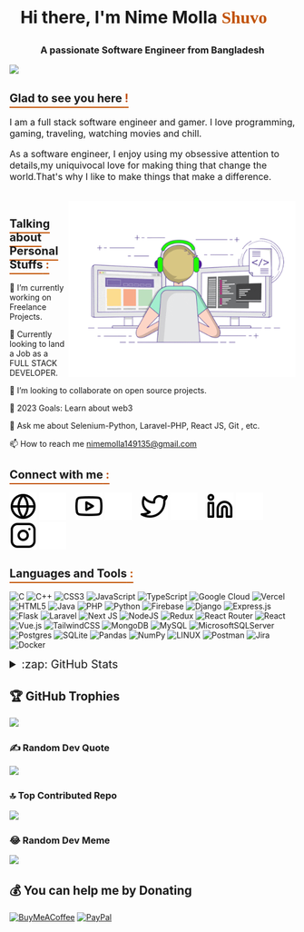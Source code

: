 <h3 style="font-size:30px" align="center">Hi there, I'm Nime Molla<span style=" font-family:Papyrus;color:#c15000"> Shuvo 👋</span></h3>
<h3 align="center">A passionate Software Engineer from Bangladesh </h3>
<!-- <img align="right" alt="Coding" width="350" src="https://cdn.dribbble.com/users/1162077/screenshots/3848914/programmer.gif"> -->
<p align="right" > 
  
[![](https://visitcount.itsvg.in/api?id=NimeMolla&icon=2&color=12)](https://visitcount.itsvg.in)

</p>

<h3 style="text-decoration: underline; text-underline-offset: 8px; text-decoration-color:#c15000; font-size:20px"> Glad to see you here <span style="color:#c15000"> !</span></h3>

<p style="font-size:16px">I am a full stack software engineer and gamer. I love programming, gaming, traveling, watching movies and chill.</p>

<p style="font-size:16px">As a software engineer, I enjoy using my obsessive attention to details,my uniquivocal love for making thing that change the world.That's why I like to make things that make a difference.</p>

<br>

<img align="right" alt="GIF" src="./img/coding.gif" width="400" height="310" />

<h3 style="text-decoration: underline;text-underline-offset: 8px; text-decoration-color:#c15000; font-size:20px" >Talking about Personal Stuffs<span style="color:#c15000"> :</span></h3>

🔭 I’m currently working on Freelance Projects.

🌱 Currently looking to land a Job as a FULL STACK DEVELOPER.

👯 I’m looking to collaborate on open source projects.

🥅 2023 Goals: Learn about web3

💬 Ask me about Selenium-Python, Laravel-PHP, React JS, Git , etc.

📫 How to reach me nimemolla149135@gmail.com

<h3 style="text-decoration: underline; text-underline-offset: 8px; text-decoration-color:#c15000; font-size:20px">Connect with me<span style="color:#c15000"> :</span></h3>

[![website](./img/globe-light.svg)](https://codestackr.com#gh-light-mode-only)
[![website](./img/globe-dark.svg)](https://codestackr.com#gh-dark-mode-only)
&nbsp;&nbsp;
[![website](./img/youtube-light.svg)](https://youtube.com/codestackr#gh-light-mode-only)
[![website](./img/youtube-dark.svg)](https://youtube.com/codestackr#gh-dark-mode-only)
&nbsp;&nbsp;
[![website](./img/twitter-light.svg)](https://twitter.com/codestackr#gh-light-mode-only)
[![website](./img/twitter-dark.svg)](https://twitter.com/codestackr#gh-dark-mode-only)
&nbsp;&nbsp;
[![website](./img/linkedin-light.svg)](https://linkedin.com/in/nime-molla-shuvo#gh-light-mode-only)
[![website](./img/linkedin-dark.svg)](https://linkedin.com/in/nime-molla-shuvo#gh-dark-mode-only)
&nbsp;&nbsp;
[![website](./img/instagram-light.svg)](https://instagram.com/nimemolla#gh-light-mode-only)
[![website](./img/instagram-dark.svg)](https://instagram.com/nimemolla#gh-dark-mode-only)

<h3 style="text-decoration: underline; text-underline-offset: 8px; text-decoration-color:#c15000; font-size:20px">Languages and Tools<span style="color:#c15000"> :</span></h3>

![C](https://img.shields.io/badge/c-%2300599C.svg?style=flat&logo=c&logoColor=white) ![C++](https://img.shields.io/badge/c++-%2300599C.svg?style=flat&logo=c%2B%2B&logoColor=white) ![CSS3](https://img.shields.io/badge/css3-%231572B6.svg?style=flat&logo=css3&logoColor=white) ![JavaScript](https://img.shields.io/badge/javascript-%23323330.svg?style=flat&logo=javascript&logoColor=%23F7DF1E) ![TypeScript](https://img.shields.io/badge/typescript-%23007ACC.svg?style=flat&logo=typescript&logoColor=white) ![Google Cloud](https://img.shields.io/badge/Google%20Cloud-%234285F4.svg?style=flat&logo=google-cloud&logoColor=white) ![Vercel](https://img.shields.io/badge/vercel-%23000000.svg?style=flat&logo=vercel&logoColor=white) ![HTML5](https://img.shields.io/badge/html5-%23E34F26.svg?style=flat&logo=html5&logoColor=white) ![Java](https://img.shields.io/badge/java-%23ED8B00.svg?style=flat&logo=java&logoColor=white) ![PHP](https://img.shields.io/badge/php-%23777BB4.svg?style=flat&logo=php&logoColor=white) ![Python](https://img.shields.io/badge/python-3670A0?style=flat&logo=python&logoColor=ffdd54) ![Firebase](https://img.shields.io/badge/firebase-%23039BE5.svg?style=flat&logo=firebase) ![Django](https://img.shields.io/badge/django-%23092E20.svg?style=flat&logo=django&logoColor=white) ![Express.js](https://img.shields.io/badge/express.js-%23404d59.svg?style=flat&logo=express&logoColor=%2361DAFB) ![Flask](https://img.shields.io/badge/flask-%23000.svg?style=flat&logo=flask&logoColor=white) ![Laravel](https://img.shields.io/badge/laravel-%23FF2D20.svg?style=flat&logo=laravel&logoColor=white) ![Next JS](https://img.shields.io/badge/Next-black?style=flat&logo=next.js&logoColor=white) ![NodeJS](https://img.shields.io/badge/node.js-6DA55F?style=flat&logo=node.js&logoColor=white) ![Redux](https://img.shields.io/badge/redux-%23593d88.svg?style=flat&logo=redux&logoColor=white) ![React Router](https://img.shields.io/badge/React_Router-CA4245?style=flat&logo=react-router&logoColor=white) ![React](https://img.shields.io/badge/react-%2320232a.svg?style=flat&logo=react&logoColor=%2361DAFB) ![Vue.js](https://img.shields.io/badge/vuejs-%2335495e.svg?style=flat&logo=vuedotjs&logoColor=%234FC08D) ![TailwindCSS](https://img.shields.io/badge/tailwindcss-%2338B2AC.svg?style=flat&logo=tailwind-css&logoColor=white) ![MongoDB](https://img.shields.io/badge/MongoDB-%234ea94b.svg?style=flat&logo=mongodb&logoColor=white) ![MySQL](https://img.shields.io/badge/mysql-%2300f.svg?style=flat&logo=mysql&logoColor=white) ![MicrosoftSQLServer](https://img.shields.io/badge/Microsoft%20SQL%20Sever-CC2927?style=flat&logo=microsoft%20sql%20server&logoColor=white) ![Postgres](https://img.shields.io/badge/postgres-%23316192.svg?style=flat&logo=postgresql&logoColor=white) ![SQLite](https://img.shields.io/badge/sqlite-%2307405e.svg?style=flat&logo=sqlite&logoColor=white) ![Pandas](https://img.shields.io/badge/pandas-%23150458.svg?style=flat&logo=pandas&logoColor=white) ![NumPy](https://img.shields.io/badge/numpy-%23013243.svg?style=flat&logo=numpy&logoColor=white) ![LINUX](https://img.shields.io/badge/Linux-FCC624?style=flat&logo=linux&logoColor=black) ![Postman](https://img.shields.io/badge/Postman-FF6C37?style=flat&logo=postman&logoColor=white) ![Jira](https://img.shields.io/badge/jira-%230A0FFF.svg?style=flat&logo=jira&logoColor=white) ![Docker](https://img.shields.io/badge/docker-%230db7ed.svg?style=flat&logo=docker&logoColor=white)

<details>
  <summary style="font-size:20px">:zap: GitHub Stats</summary>
  <br>
  <img align="center" alt="GitHub Stats" src="https://github-readme-stats.vercel.app/api?username=NimeMolla&theme=monokai&hide_border=true&include_all_commits=true&count_private=true">
  <br>
  <img align="center" alt="GitHub Streak" src="https://github-readme-streak-stats.herokuapp.com/?user=NimeMolla&theme=monokai&hide_border=true">
  <br>
  <img align="center" alt="GitHub Most used Language" src="https://github-readme-stats.vercel.app/api/top-langs/?username=NimeMolla&theme=monokai&hide_border=true&include_all_commits=true&count_private=true&layout=compact">
    
</details>

## 🏆 GitHub Trophies

![](https://github-profile-trophy.vercel.app/?username=NimeMolla&theme=monokai&no-frame=true&no-bg=true&margin-w=4)

### ✍️ Random Dev Quote

![](https://quotes-github-readme.vercel.app/api?type=horizontal&theme=radical)

### 🔝 Top Contributed Repo

![](https://github-contributor-stats.vercel.app/api?username=NimeMolla&limit=5&theme=radical&combine_all_yearly_contributions=true)

### 😂 Random Dev Meme

<img src="https://rm.up.railway.app/" width="512px"/>

## 💰 You can help me by Donating

[![BuyMeACoffee](https://img.shields.io/badge/Buy%20Me%20a%20Coffee-ffdd00?style=for-the-badge&logo=buy-me-a-coffee&logoColor=black)](https://buymeacoffee.com/nimemolla.shuvo) [![PayPal](https://img.shields.io/badge/PayPal-00457C?style=for-the-badge&logo=paypal&logoColor=white)](https://paypal.me/nimemolla.shuvo)

<!-- Proudly created with GPRM ( https://gprm.itsvg.in ) -->
